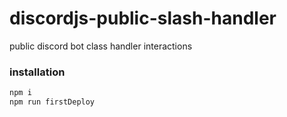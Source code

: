 # discordjs-public-slash-handler
public discord bot class handler interactions

### installation
```bash
npm i
npm run firstDeploy
```
